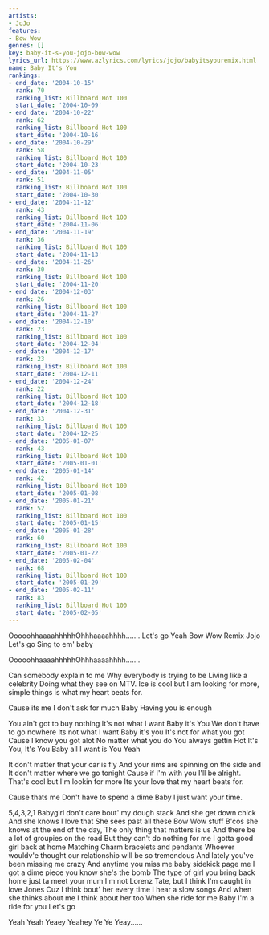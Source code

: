 ```yaml
---
artists:
- JoJo
features:
- Bow Wow
genres: []
key: baby-it-s-you-jojo-bow-wow
lyrics_url: https://www.azlyrics.com/lyrics/jojo/babyitsyouremix.html
name: Baby It's You
rankings:
- end_date: '2004-10-15'
  rank: 70
  ranking_list: Billboard Hot 100
  start_date: '2004-10-09'
- end_date: '2004-10-22'
  rank: 62
  ranking_list: Billboard Hot 100
  start_date: '2004-10-16'
- end_date: '2004-10-29'
  rank: 58
  ranking_list: Billboard Hot 100
  start_date: '2004-10-23'
- end_date: '2004-11-05'
  rank: 51
  ranking_list: Billboard Hot 100
  start_date: '2004-10-30'
- end_date: '2004-11-12'
  rank: 43
  ranking_list: Billboard Hot 100
  start_date: '2004-11-06'
- end_date: '2004-11-19'
  rank: 36
  ranking_list: Billboard Hot 100
  start_date: '2004-11-13'
- end_date: '2004-11-26'
  rank: 30
  ranking_list: Billboard Hot 100
  start_date: '2004-11-20'
- end_date: '2004-12-03'
  rank: 26
  ranking_list: Billboard Hot 100
  start_date: '2004-11-27'
- end_date: '2004-12-10'
  rank: 23
  ranking_list: Billboard Hot 100
  start_date: '2004-12-04'
- end_date: '2004-12-17'
  rank: 23
  ranking_list: Billboard Hot 100
  start_date: '2004-12-11'
- end_date: '2004-12-24'
  rank: 22
  ranking_list: Billboard Hot 100
  start_date: '2004-12-18'
- end_date: '2004-12-31'
  rank: 33
  ranking_list: Billboard Hot 100
  start_date: '2004-12-25'
- end_date: '2005-01-07'
  rank: 43
  ranking_list: Billboard Hot 100
  start_date: '2005-01-01'
- end_date: '2005-01-14'
  rank: 42
  ranking_list: Billboard Hot 100
  start_date: '2005-01-08'
- end_date: '2005-01-21'
  rank: 52
  ranking_list: Billboard Hot 100
  start_date: '2005-01-15'
- end_date: '2005-01-28'
  rank: 60
  ranking_list: Billboard Hot 100
  start_date: '2005-01-22'
- end_date: '2005-02-04'
  rank: 68
  ranking_list: Billboard Hot 100
  start_date: '2005-01-29'
- end_date: '2005-02-11'
  rank: 83
  ranking_list: Billboard Hot 100
  start_date: '2005-02-05'
---
```


OoooohhaaaahhhhhOhhhaaaahhhh.......
Let's go
Yeah
Bow Wow
Remix
Jojo
Let's go
Sing to em' baby

OoooohhaaaahhhhhOhhhaaaahhhh.......


Can somebody explain to me
Why everybody is trying to be
Living like a celebrity
Doing what they see on MTV.
Ice is cool but I am looking for more, simple things is what my heart beats for. 

Cause its me 
I don't ask for much 
Baby 
Having you is enough


You ain't got to buy nothing
It's not what I want
Baby it's You
We don't have to go nowhere
Its not what I want
Baby it's you
It's not for what you got 
Cause I know you got alot 
No matter what you do
You always gettin Hot
It's You,
It's You
Baby all I want is You Yeah


It don't matter that your car is fly 
And your rims are spinning on the side and 
It don't matter where we go tonight 
Cause if I'm with you I'll be alright. 
That's cool but I'm lookin for more 
Its your love that my heart beats for.

Cause thats me 
Don't have to spend a dime 
Baby
I just want your time.




5,4,3,2,1
Babygirl don't care bout' my dough stack
And she get down chick
And she knows I love that
She sees past all these Bow Wow stuff
B'cos she knows at the end of the day,
The only thing that matters is us
And there be a lot of groupies on the road
But they can't do nothing for me
I gotta good girl back at home
Matching Charm bracelets and pendants
Whoever wouldv'e thought our relationship will be so tremendous
And lately you've been missing me crazy
And anytime you miss me baby sidekick page me
I got a dime piece you know she's the bomb
The type of girl you bring back home just ta meet your mum
I'm not Lorenz Tate, but I think I'm caught in love Jones
Cuz I think bout' her every time I hear a slow songs
And when she thinks about me
I think about her too
When she ride for me
Baby I'm a ride for you
Let's go


Yeah Yeah Yeaey Yeahey Ye Ye Yeay...... 



